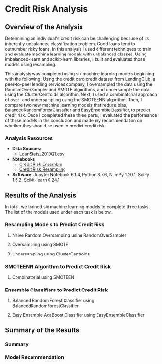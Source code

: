 # Credit Risk Analysis

## Overview of the Analysis

Determining an individual's credit risk can be challenging because of its inherently unbalanced classification problem. Good loans tend to outnumber risky loans. In this analysis I used different techniques to train and evaluate machine learning models with unbalanced classes. Using imbalanced-learn and scikit-learn libraries, I built and evaluated those models using resampling.

This analysis was completed using six machine learning models beginning with the following. Using the credit card credit dataset from LendingClub, a peer-to-peer lending services company, I oversampled the data using the RandomOverSampler and SMOTE algorithms, and undersample the data using the ClusterCentroids algorithm. Next, I used a combinatorial approach of over- and undersampling using the SMOTEENN algorithm. Then, I compare two new machine learning models that reduce bias, BalancedRandomForestClassifier and EasyEnsembleClassifier, to predict credit risk. Once I completed these three parts, I evaluated the performance of these models in the conclusion and made my recommendation on whether they should be used to predict credit risk.

### Analysis Resources
* **Data Sources:** 
  * [LoanStats_2019Q1.csv](https://github.com/dwwatson1/Credit_Risk_Analysis/blob/main/Resources.zip) 
* **Notebooks** 
  * [Credit Risk Ensemble](https://github.com/dwwatson1/Credit_Risk_Analysis/blob/main/Notebooks/credit_risk_ensemble.ipynb)
  * [Credit Risk Resampling](https://github.com/dwwatson1/Credit_Risk_Analysis/blob/main/Notebooks/credit_risk_resampling.ipynb)
* **Software:** Jupyter Notebook 6.1.4, Python 3.7.6, NumPy 1.20.1, SciPy 1.6.2, Scikit-learn 0.24.1

## Results of the Analysis

In total, we trained six machine learning models to complete three tasks. The list of the models used under each task is below.

### Resampling Models to Predict Credit Risk
1. Naive Random Oversampling using RandomOverSampler



2. Oversampling using SMOTE



3. Undersampling using ClusterCentroids

### SMOTEENN Algorithm to Predict Credit Risk
1. Combinatorial using SMOTEEN


### Ensemble Classifiers to Predict Credit Risk
1. Balanced Random Forest Classifier using BalancedRandomForestClassifier



2. Easy Ensemble AdaBoost Classifier using EasyEnsembleClassifier

## Summary of the Results

### Summary

### Model Recommendation


